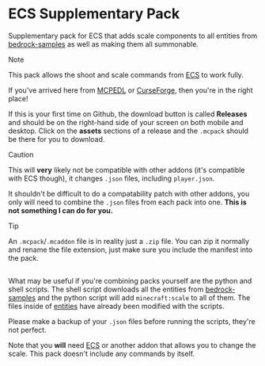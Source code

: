 # ECS Supplementary Pack
Supplementary pack for ECS that adds scale components to all entities from [bedrock-samples](https://github.com/Mojang/bedrock-samples) as well as making them all summonable.

> [!NOTE]
> This pack allows the shoot and scale commands from [ECS](https://github.com/Aevarkan/MCBE-extended-commands-suite) to work fully.

If you've arrived here from [MCPEDL](https://mcpedl.com/extended-commands-suite/) or [CurseForge](https://www.curseforge.com/minecraft-bedrock/scripts/extended-commands-suite), then you're in the right place!

If this is your first time on Github, the download button is called **Releases** and should be on the right-hand side of your screen on both mobile and desktop. Click on the **assets** sections of a release and the `.mcpack` should be there for you to download.

> [!CAUTION]
> This will **very** likely not be compatible with other addons (it's compatible with ECS though), it changes `.json` files, including `player.json`.

It shouldn't be difficult to do a compatability patch with other addons, you only will need to combine the `.json` files from each pack into one. **This is not something I can do for you.**

> [!TIP]
> An `.mcpack`/`.mcaddon` file is in reality just a `.zip` file. You can zip it normally and rename the file extension, just make sure you include the manifest into the pack.

##

What may be useful if you're combining packs yourself are the python and shell scripts. The shell script downloads all the entities from [bedrock-samples](https://github.com/Mojang/bedrock-samples) and the python script will add `minecraft:scale` to all of them. The files inside of [entities](entities) have already been modified with the scripts.

Please make a backup of your `.json` files before running the scripts, they're not perfect.

Note that you **will** need [ECS](https://github.com/Aevarkan/MCBE-extended-commands-suite) or another addon that allows you to change the scale. This pack doesn't include any commands by itself.
